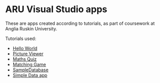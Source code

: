 # ARU Visual Studio apps
These are apps created according to tutorials, as part of coursework at Anglia Ruskin University.

Tutorials used:
- [Hello World](https://learn.microsoft.com/en-us/visualstudio/ide/create-csharp-winform-visual-studio?toc=%2Fvisualstudio%2Fget-started%2Fcsharp%2Ftoc.json&bc=%2Fvisualstudio%2Fget-started%2Fcsharp%2Fbreadcrumb%2Ftoc.json&view=vs-2022)
- [Picture Viewer](https://learn.microsoft.com/en-us/visualstudio/get-started/csharp/tutorial-windows-forms-picture-viewer-layout?view=vs-2022)
- [Maths Quiz](https://learn.microsoft.com/en-us/visualstudio/get-started/csharp/tutorial-windows-forms-math-quiz-create-project-add-controls?view=vs-2022)
- [Matching Game](https://learn.microsoft.com/en-us/visualstudio/get-started/csharp/tutorial-windows-forms-create-match-game?view=vs-2022)
- [SampleDatabase](https://learn.microsoft.com/en-us/visualstudio/data-tools/create-a-sql-database-by-using-a-designer?view=vs-2022)
- [Simple Data app](https://docs.microsoft.com/en-us/visualstudio/data-tools/create-a-simple-data-application-by-using-adonet?view=vs-2022)
